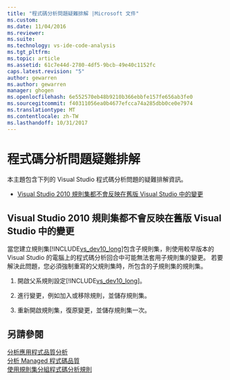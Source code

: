 ```yaml
---
title: "程式碼分析問題疑難排解 |Microsoft 文件"
ms.custom: 
ms.date: 11/04/2016
ms.reviewer: 
ms.suite: 
ms.technology: vs-ide-code-analysis
ms.tgt_pltfrm: 
ms.topic: article
ms.assetid: 61c7e44d-2780-4df5-9bcb-49e40c1152fc
caps.latest.revision: "5"
author: gewarren
ms.author: gewarren
manager: ghogen
ms.openlocfilehash: 6e552570eb48b9210b366ebbfe157fe656ab3fe0
ms.sourcegitcommit: f40311056ea0b4677efcca74a285dbb0ce0e7974
ms.translationtype: MT
ms.contentlocale: zh-TW
ms.lasthandoff: 10/31/2017
---
```

# <a name="troubleshooting-code-analysis-issues"></a>程式碼分析問題疑難排解
本主題包含下列的 Visual Studio 程式碼分析問題的疑難排解資訊。  
  
-   [Visual Studio 2010 規則集都不會反映在舊版 Visual Studio 中的變更](#ChildRuleSetChangesInPreviousVersions)  
  
##  <a name="ChildRuleSetChangesInPreviousVersions"></a>Visual Studio 2010 規則集都不會反映在舊版 Visual Studio 中的變更  
 當您建立規則集[!INCLUDE[vs_dev10_long](../code-quality/includes/vs_dev10_long_md.md)]包含子規則集，則使用較早版本的 Visual Studio 的電腦上的程式碼分析回合中可能無法套用子規則集的變更。 若要解決此問題，您必須強制重寫的父規則集時，所包含的子規則集的規則集。  
  
1.  開啟父系規則設定[!INCLUDE[vs_dev10_long](../code-quality/includes/vs_dev10_long_md.md)]。  
  
2.  進行變更，例如加入或移除規則，並儲存規則集。  
  
3.  重新開啟規則集，復原變更，並儲存規則集一次。  
  
## <a name="see-also"></a>另請參閱  
 [分析應用程式品質分析](../code-quality/analyzing-application-quality-by-using-code-analysis-tools.md)   
 [分析 Managed 程式碼品質](../code-quality/analyzing-managed-code-quality-by-using-code-analysis.md)   
 [使用規則集分組程式碼分析規則](../code-quality/using-rule-sets-to-group-code-analysis-rules.md)